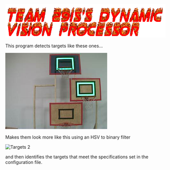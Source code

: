 ![Team 2915's Vision Processor](/text.gif?raw=true)

This program detects targets like these ones...

![Targets](/Jetson/JetPanda/testImages/testImage-2.png?raw=true)

Makes them look more like this using an HSV to binary filter

![Targets 2](/Jetson/JetPanda/testImages/testImage-4.png?raw=true)

and then identifies the targets that meet the specifications set in the configuration file.
